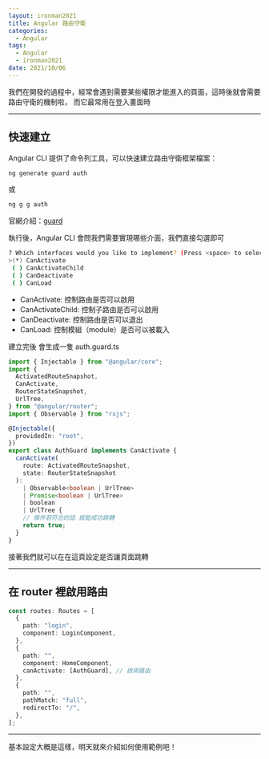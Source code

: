 ```yaml
---
layout: ironman2021
title: Angular 路由守衛
categories:
  - Angular
tags:
  - Angular
  - ironman2021
date: 2021/10/06
---
```


我們在開發的過程中，經常會遇到需要某些權限才能進入的頁面，這時後就會需要路由守衛的機制啦，
而它最常用在登入畫面時

---

## 快速建立

Angular CLI 提供了命令列工具，可以快速建立路由守衛框架檔案：

```bash
ng generate guard auth
```

或

```bash
ng g g auth
```

官網介紹：[guard](https://angular.tw/cli/generate#guard)

執行後，Angular CLI 會問我們需要實現哪些介面，我們直接勾選即可

```bash
? Which interfaces would you like to implement? (Press <space> to select, <a> to toggle all, <i> to invert selection)
>(*) CanActivate
 ( ) CanActivateChild
 ( ) CanDeactivate
 ( ) CanLoad
```

- CanActivate: 控制路由是否可以啟用
- CanActivateChild: 控制子路由是否可以啟用
- CanDeactivate: 控制路由是否可以退出
- CanLoad: 控制模組（module）是否可以被載入

建立完後 會生成一隻 auth.guard.ts

```ts
import { Injectable } from "@angular/core";
import {
  ActivatedRouteSnapshot,
  CanActivate,
  RouterStateSnapshot,
  UrlTree,
} from "@angular/router";
import { Observable } from "rxjs";

@Injectable({
  providedIn: "root",
})
export class AuthGuard implements CanActivate {
  canActivate(
    route: ActivatedRouteSnapshot,
    state: RouterStateSnapshot
  ):
    | Observable<boolean | UrlTree>
    | Promise<boolean | UrlTree>
    | boolean
    | UrlTree {
    // 條件若符合的話 就能成功跳轉
    return true;
  }
}
```

接著我們就可以在在這頁設定是否讓頁面跳轉

---

## 在 router 裡啟用路由

```ts
const routes: Routes = [
  {
    path: "login",
    component: LoginComponent,
  },
  {
    path: "",
    component: HomeComponent,
    canActivate: [AuthGuard], // 啟用路由
  },
  {
    path: "",
    pathMatch: "full",
    redirectTo: "/",
  },
];
```

---

基本設定大概是這樣，明天就來介紹如何使用範例吧！
